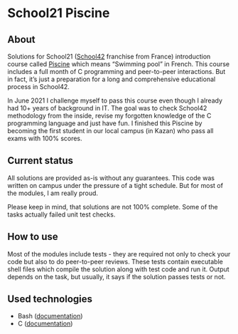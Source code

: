 # School21 Piscine

## About

Solutions for School21 ([School42](https://42.fr/en/homepage/) franchise from France) introduction course called [Piscine](https://42.fr/en/admissions/42-piscine/) which means “Swimming pool” in French. This course includes a full month of C programming and peer-to-peer interactions. But in fact, it’s just a preparation for a long and comprehensive educational process in School42.

In June 2021 I challenge myself to pass this course even though I already had 10+ years of background in IT. The goal was to check School42 methodology from the inside, revise my forgotten knowledge of the C programming language and just have fun. I finished this Piscine by becoming the first student in our local campus (in Kazan) who pass all exams with 100% scores.

## Current status

All solutions are provided as-is without any guarantees. This code was written on campus under the pressure of a tight schedule. But for most of the modules, I am really proud.

Please keep in mind, that solutions are not 100% complete. Some of the tasks actually failed unit test checks.

## How to use

Most of the modules include tests - they are required not only to check your code but also to do peer-to-peer reviews. These tests contain executable shell files which compile the solution along with test code and run it. Output depends on the task, but usually, it says if the solution passes tests or not.

## Used technologies

- Bash ([documentation](https://www.gnu.org/software/bash/manual/))
- C ([documentation](https://devdocs.io/c/))
